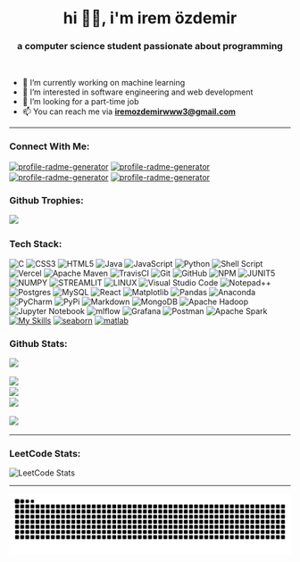 <h1 align="center">hi 👋🏻, i'm irem özdemir</h1> 
<h3 align="center">a computer science student passionate about programming</h3>

<br>

- 🔭 I’m currently working on machine learning
- 🧠 I’m interested in software engineering and web development
- 💼 I’m looking for a part-time job
- 📫 You can reach me via **iremozdemirwww3@gmail.com**

---

<h3 align="left">Connect With Me:</h3> <p align="left"> <a href="https://github.com/iremozdemr" target="blank"><img align="center" src=https://raw.githubusercontent.com/rahuldkjain/github-profile-readme-generator/master/src/images/icons/Social/github.svg alt="profile-radme-generator" height="30" width="40" /></a> <a href="https://linkedin.com/in/irem-ozdmr" target="blank"><img align="center" src=https://raw.githubusercontent.com/rahuldkjain/github-profile-readme-generator/master/src/images/icons/Social/linked-in-alt.svg alt="profile-radme-generator" height="30" width="40" /></a> <a href="https://medium.com/@iremozdemir" target="blank"><img align="center" src=https://raw.githubusercontent.com/rahuldkjain/github-profile-readme-generator/master/src/images/icons/Social/medium.svg alt="profile-radme-generator" height="30" width="40" /></a> <a href="https://www.leetcode.com/iremozdmr" target="blank"><img align="center" src=https://raw.githubusercontent.com/rahuldkjain/github-profile-readme-generator/master/src/images/icons/Social/leet-code.svg alt="profile-radme-generator" height="30" width="40" /></a> </p>

<h3 align="left">Github Trophies:</h3>

![](https://github-profile-trophy.vercel.app/?username=iremozdemr&theme=onedark&no-frame=false&no-bg=false&margin-w=4)

<h3 align="left">Tech Stack:</h3>

![C](https://img.shields.io/badge/c-%2300599C.svg?style=for-the-badge&logo=c&logoColor=white) ![CSS3](https://img.shields.io/badge/css3-%231572B6.svg?style=for-the-badge&logo=css3&logoColor=white) ![HTML5](https://img.shields.io/badge/html5-%23E34F26.svg?style=for-the-badge&logo=html5&logoColor=white) ![Java](https://img.shields.io/badge/java-%23ED8B00.svg?style=for-the-badge&logo=openjdk&logoColor=white) ![JavaScript](https://img.shields.io/badge/javascript-%23323330.svg?style=for-the-badge&logo=javascript&logoColor=%23F7DF1E) ![Python](https://img.shields.io/badge/python-3670A0?style=for-the-badge&logo=python&logoColor=ffdd54) ![Shell Script](https://img.shields.io/badge/shell_script-%23121011.svg?style=for-the-badge&logo=gnu-bash&logoColor=white) ![Vercel](https://img.shields.io/badge/vercel-%23000000.svg?style=for-the-badge&logo=vercel&logoColor=white) ![Apache Maven](https://img.shields.io/badge/Apache%20Maven-C71A36?style=for-the-badge&logo=Apache%20Maven&logoColor=white) ![TravisCI](https://img.shields.io/badge/travis%20ci-%232B2F33.svg?style=for-the-badge&logo=travis&logoColor=white) ![Git](https://img.shields.io/badge/git-%23F05033.svg?style=for-the-badge&logo=git&logoColor=white) ![GitHub](https://img.shields.io/badge/github-%23121011.svg?style=for-the-badge&logo=github&logoColor=white) ![NPM](https://img.shields.io/badge/NPM-%23CB3837.svg?style=for-the-badge&logo=npm&logoColor=white) ![JUNIT5](https://img.shields.io/badge/Junit5-25A162?style=for-the-badge&logo=junit5&logoColor=white) ![NUMPY](https://img.shields.io/badge/Numpy-777BB4?style=for-the-badge&logo=numpy&logoColor=white) ![STREAMLIT](https://img.shields.io/badge/Streamlit-FF4B4B?style=for-the-badge&logo=Streamlit&logoColor=white) ![LINUX](https://img.shields.io/badge/Linux-FCC624?style=for-the-badge&logo=linux&logoColor=black) ![Visual Studio Code](https://img.shields.io/badge/Visual%20Studio%20Code-0078d7.svg?style=for-the-badge&logo=visual-studio-code&logoColor=white) ![Notepad++](https://img.shields.io/badge/Notepad++-90E59A.svg?style=for-the-badge&logo=notepad%2b%2b&logoColor=black) ![Postgres](https://img.shields.io/badge/postgres-%23316192.svg?style=for-the-badge&logo=postgresql&logoColor=white) ![MySQL](https://img.shields.io/badge/mysql-4479A1.svg?style=for-the-badge&logo=mysql&logoColor=white)  ![React](https://img.shields.io/badge/react-%2320232a.svg?style=for-the-badge&logo=react&logoColor=%2361DAFB) ![Matplotlib](https://img.shields.io/badge/Matplotlib-%23ffffff.svg?style=for-the-badge&logo=Matplotlib&logoColor=black) ![Pandas](https://img.shields.io/badge/pandas-%23150458.svg?style=for-the-badge&logo=pandas&logoColor=white) ![Anaconda](https://img.shields.io/badge/Anaconda-%2344A833.svg?style=for-the-badge&logo=anaconda&logoColor=white) ![PyCharm](https://img.shields.io/badge/pycharm-143?style=for-the-badge&logo=pycharm&logoColor=black&color=black&labelColor=green) ![PyPi](https://img.shields.io/badge/pypi-%23ececec.svg?style=for-the-badge&logo=pypi&logoColor=1f73b7) ![Markdown](https://img.shields.io/badge/markdown-%23000000.svg?style=for-the-badge&logo=markdown&logoColor=white) ![MongoDB](https://img.shields.io/badge/MongoDB-%234ea94b.svg?style=for-the-badge&logo=mongodb&logoColor=white) ![Apache Hadoop](https://img.shields.io/badge/Apache%20Hadoop-66CCFF?style=for-the-badge&logo=apachehadoop&logoColor=black) ![Jupyter Notebook](https://img.shields.io/badge/jupyter-%23FA0F00.svg?style=for-the-badge&logo=jupyter&logoColor=white) ![mlflow](https://img.shields.io/badge/mlflow-%23d9ead3.svg?style=for-the-badge&logo=numpy&logoColor=blue) ![Grafana](https://img.shields.io/badge/grafana-%23F46800.svg?style=for-the-badge&logo=grafana&logoColor=white) ![Postman](https://img.shields.io/badge/Postman-FF6C37?style=for-the-badge&logo=postman&logoColor=white) ![Apache Spark](https://img.shields.io/badge/Apache%20Spark-FDEE21?style=for-the-badge&logo=apachespark&logoColor=black) [![My Skills](https://skillicons.dev/icons?i=vite)](https://skillicons.dev)
<a target="_blank" href="https://seaborn.pydata.org/_images/logo-mark-lightbg.svg" style="display: inline-block;"><img src="https://seaborn.pydata.org/_images/logo-mark-lightbg.svg" alt="seaborn" width="42" height="42" /></a>
<a target="_blank" href="https://upload.wikimedia.org/wikipedia/commons/2/21/Matlab_Logo.png" style="display: inline-block;"><img src="https://upload.wikimedia.org/wikipedia/commons/2/21/Matlab_Logo.png" alt="matlab" width="42" height="42" /></a>


<h3 align="left">Github Stats:</h3>

<img src="https://github-readme-activity-graph.vercel.app/graph?username=iremozdemr&theme=one-dark&hide_border=true" width="70%"/>

![](https://github-readme-stats.vercel.app/api?username=iremozdemr&theme=onedark&hide_border=false&include_all_commits=true&count_private=true)<br/>
![](https://github-readme-streak-stats.herokuapp.com/?user=iremozdemr&theme=onedark&hide_border=false)<br/>
![](https://github-readme-stats.vercel.app/api/top-langs/?username=iremozdemr&theme=onedark&hide_border=false&size_weight=0.5&count_weight=0.5&include_all_commits=true&count_private=true&hide_progress=true&hide=cython,nasl,cmake)<br/>

[![](https://visitcount.itsvg.in/api?id=iremozdemr&icon=0&color=0)](https://visitcount.itsvg.in)

---
<h3 align="left">LeetCode Stats:</h3>

![LeetCode Stats](https://leetcard.jacoblin.cool/iremozdmr?theme=light&font=Khand&ext=activity)

---
<!--
<img src="https://raw.githubusercontent.com/iremozdemr/iremozdemr/output/snake.svg" alt="Snake animation" />
-->

<picture>
  <source media="(prefers-color-scheme: dark)" srcset="https://raw.githubusercontent.com/iremozdemr/iremozdemr/output/snake-dark.svg">
  <source media="(prefers-color-scheme: light)" srcset="https://raw.githubusercontent.com/iremozdemr/iremozdemr/output/snake.svg">
  <img alt="github contribution grid snake animation" src="https://raw.githubusercontent.com/iremozdemr/iremozdemr/output/snake.svg">
</picture>





<!---
<img display="block" src="https://github-readme-activity-graph.vercel.app/graph?username=iremozdemr&theme=one-dark&hide_border=true" width="450px" />

<img display="block" src="https://github-readme-stats.vercel.app/api?username=iremozdemr&theme=onedark&hide_border=false&include_all_commits=true&count_private=true" width="450px" />

<img display="block" src="https://github-readme-streak-stats.herokuapp.com/?user=iremozdemr&theme=onedark&hide_border=false" width="450px" />

<img display="block" src="https://github-readme-stats.vercel.app/api/top-langs/?username=iremozdemr&theme=onedark&hide_border=false&size_weight=0.5&count_weight=0.5&include_all_commits=true&count_private=true&hide_progress=true&hide=cython,nasl,cmake" width="450px" />
-->

<!---
![](https://github-readme-stats.vercel.app/api/top-langs/?username=iremozdemr&theme=onedark&hide_border=false&include_all_commits=true&count_private=true&layout=compact)<br/>
-->

<!---
[![](https://visitcount.itsvg.in/api?id=iremozdemr&label=Profile%20Views&color=10&icon=0&pretty=true)](https://visitcount.itsvg.in)
-->
